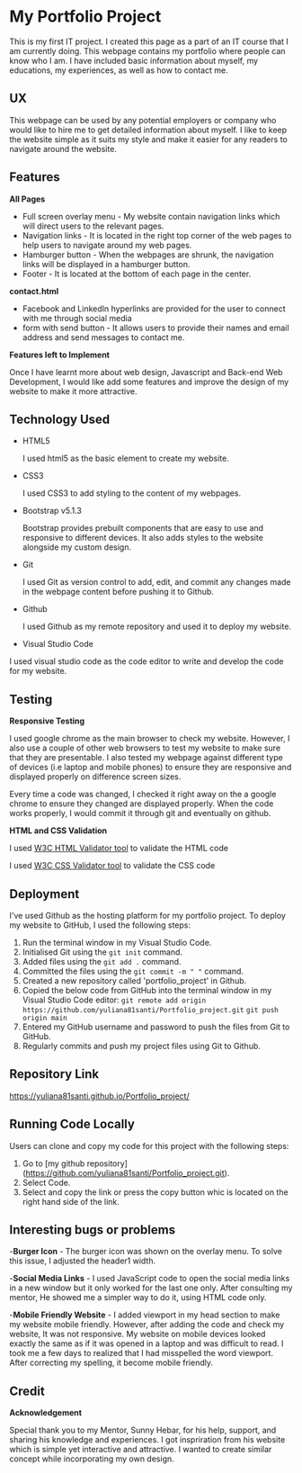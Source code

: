 # My Portfolio Project

This is my first IT project. I created this page as a part of an IT course that I am currently doing. This webpage contains my portfolio where people can know who I am. I have included basic information about myself, my educations, my experiences, as well as how to contact me.  


UX
---
This webpage can be used by any potential employers or company who would like to hire me to get detailed information about myself. 
I like to keep the website simple as it suits my style and make it easier for any readers to navigate around the website.  



## Features


**All Pages**
- Full screen overlay menu - My website contain navigation links which will direct users to the relevant pages.
- Navigation links - It is located in the right top corner of the web pages to help users to navigate around my web pages. 
- Hamburger button - When the webpages are shrunk, the navigation links will be displayed in a hamburger button. 
- Footer - It is located at the bottom of each page in the center. 


**contact.html**
- Facebook and LinkedIn hyperlinks are provided for the user to connect with me through social media
- form with send button - It allows users to provide their names and email address and send messages to contact me.   

**Features left to Implement**

Once I have learnt more about web design, Javascript and Back-end Web Development, I would like add some features and improve the design of my website to make it more attractive.




## Technology Used
- HTML5

  I used html5 as the basic element to create my website.
- CSS3

  I used CSS3 to add styling to the content of my webpages.
- Bootstrap v5.1.3

  Bootstrap provides prebuilt components that are easy to use and responsive to different devices. It also adds styles to the website alongside my custom design. 
- Git

  I used Git as version control to add, edit, and commit any changes made in the webpage content before pushing it to Github.
- Github

  I used Github as my remote repository and used it to deploy my website. 
 
- Visual Studio Code


I used visual studio code as the code editor to write and develop the code for my website. 


## Testing


**Responsive Testing**

I used google chrome as the main browser to check my website. However, I also use a couple of other web browsers to test my website to make sure that they are presentable.  I also tested my webpage against different type of devices (i.e laptop and mobile phones) to ensure they are responsive and displayed properly on difference screen sizes. 

Every time a code was changed, I checked it right away on the a google chrome to ensure they changed are displayed properly. When the code works properly, I would commit it through git and eventually on github. 

**HTML and CSS Validation**

I used [W3C HTML Validator tool](https://validator.w3.org/#validate_by_input) to validate the HTML code

I used [W3C CSS Validator tool](https://jigsaw.w3.org/css-validator/#validate_by_input) to validate the CSS code




## Deployment

I've used Github as the hosting platform for my portfolio project. To deploy my website to GitHub, I used the following steps:
1. Run the terminal window in my Visual Studio Code.
2. Initialised Git using the `git init` command.
3. Added files using the `git add .` command.
4. Committed the files using the `git commit -m " "` command.
5. Created a new repository called 'portfolio_project' in Github.
6. Copied the below code from GitHub into the terminal window in my Visual Studio Code editor:
    ```git remote add origin https://github.com/yuliana81santi/Portfolio_project.git```
    ```git push origin main```
7. Entered my GitHub username and password to push the files from Git to GitHub.
8. Regularly commits and push my project files using Git to Github.




## Repository Link

https://yuliana81santi.github.io/Portfolio_project/




## Running Code Locally

Users can clone and copy my code for this project with the following steps:
1. Go to [my github repository]
(https://github.com/yuliana81santi/Portfolio_project.git).
2. Select Code.
3. Select and copy the link or press the copy button whic is located on the right hand side of the link.




## Interesting bugs or problems

-**Burger Icon** - The burger icon was shown on the overlay menu. To solve this issue, I adjusted the header1 width.

-**Social Media Links** - I used JavaScript code to open the social media links in a new window but it only worked for the last one only. After consulting my mentor, He showed me a simpler way to do it, using HTML code only.

-**Mobile Friendly Website** - I added viewport in my head section to make my website mobile friendly. However, after adding the code and check my website, It was not responsive. My website on mobile devices looked exactly the same as if it was opened in a laptop and was difficult to read. I took me a few days to realized that I had misspelled the word viewport. After correcting my spelling, it become mobile friendly. 




## Credit

**Acknowledgement**

Special thank you to my Mentor, Sunny Hebar, for his help, support, and sharing his knowledge and experiences. I got inspriration from his website which is simple yet interactive and attractive. I wanted to create similar concept while incorporating my own design. 
 
